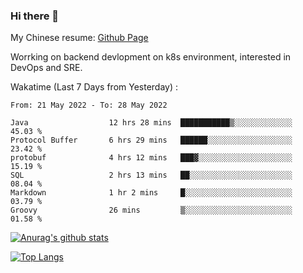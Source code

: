 ### Hi there 👋

My Chinese resume: [Github Page](https://spencercjh.github.io/resume/)

Worrking on backend devlopment on k8s environment, interested in DevOps and SRE.

Wakatime (Last 7 Days from Yesterday) :

<!--START_SECTION:waka-->

```text
From: 21 May 2022 - To: 28 May 2022

Java                  12 hrs 28 mins  ███████████▒░░░░░░░░░░░░░   45.03 %
Protocol Buffer       6 hrs 29 mins   ██████░░░░░░░░░░░░░░░░░░░   23.42 %
protobuf              4 hrs 12 mins   ███▓░░░░░░░░░░░░░░░░░░░░░   15.19 %
SQL                   2 hrs 13 mins   ██░░░░░░░░░░░░░░░░░░░░░░░   08.04 %
Markdown              1 hr 2 mins     █░░░░░░░░░░░░░░░░░░░░░░░░   03.79 %
Groovy                26 mins         ▒░░░░░░░░░░░░░░░░░░░░░░░░   01.58 %
```

<!--END_SECTION:waka-->

[![Anurag's github stats](https://github-readme-stats.vercel.app/api?username=spencercjh&theme=tokyonight&show_icons=true)](https://github.com/anuraghazra/github-readme-stats)

[![Top Langs](https://github-readme-stats.vercel.app/api/top-langs/?username=spencercjh&layout=compact&theme=tokyonight)](https://github.com/anuraghazra/github-readme-stats)

